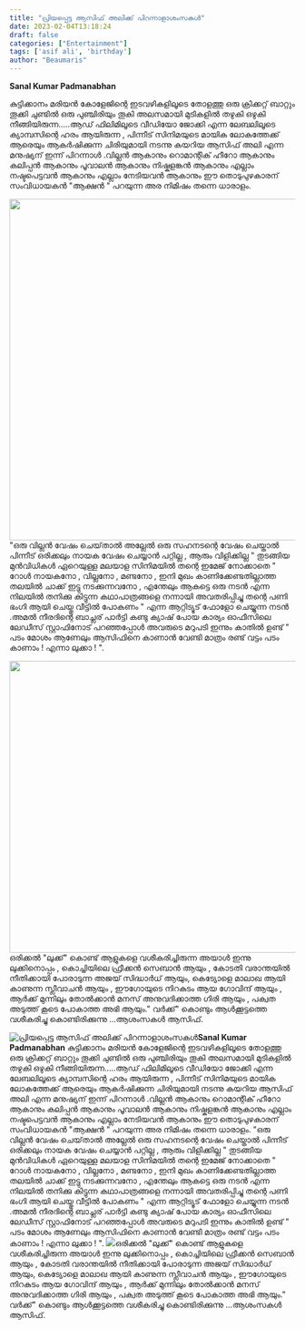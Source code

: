 ```yaml
---
title: "പ്രിയപ്പെട്ട ആസിഫ് അലിക്ക് പിറന്നാളാശംസകൾ"
date: 2023-02-04T13:18:24
draft: false
categories: ["Entertainment"]
tags: ['asif ali', 'birthday']
author: "Beaumaris"
---
```


<strong>Sanal Kumar Padmanabhan</strong>

കുട്ടിക്കാനം മരിയൻ കോളേജിന്റെ ഇടവഴികളിലൂടെ തോളത്തു ഒരു ക്രിക്കറ്റ് ബാറ്റും തൂക്കി ചുണ്ടിൽ ഒരു പുഞ്ചിരിയും തൂകി അലസമായി മുടികളിൽ തഴുകി ഒഴുകി നീങ്ങിയിരുന്ന.....ആഡ് ഫിലിമിലൂടെ വീഡിയോ ജോക്കി എന്ന ലേബലിലൂടെ ക്യാമ്പസിന്റെ ഹരം ആയിരുന്ന , പിന്നീട് സിനിമയുടെ മായിക ലോകത്തേക്ക് ആരെയും ആകർഷിക്കുന്ന ചിരിയുമായി നടന്നു കയറിയ ആസിഫ് അലി എന്ന മനുഷ്യന് ഇന്ന് പിറന്നാൾ .വില്ലൻ ആകാനും റൊമാന്റിക് ഹീറോ ആകാനും കലിപ്പൻ ആകാനും പൂവാലൻ ആകാനും നിഷ്കളങ്കൻ ആകാനും എല്ലാം നഷ്ടപെട്ടവൻ ആകാനും എല്ലാം നേടിയവൻ ആകാനും ഈ തൊടുപുഴകാരന് സംവിധായകൻ "ആക്ഷൻ " പറയുന്ന അര നിമിഷം തന്നെ ധാരാളം.

<img class="size-large wp-image-382154 aligncenter" src="https://cdn.boolokam.com/articles/2023/02/WW-1-1024x768.webp" alt="" width="800" height="600" />"ഒരു വില്ലൻ വേഷം ചെയ്‌താൽ അല്ലേൽ ഒരു സഹനടന്റെ വേഷം ചെയ്താൽ പിന്നീട് ഒരിക്കലും നായക വേഷം ചെയ്യാൻ പറ്റില്ല , ആരും വിളിക്കില്ല " തുടങ്ങിയ മുൻവിധികൾ ഏറെയുള്ള മലയാള സിനിമയിൽ തന്റെ ഇമേജ് നോക്കാതെ " റോൾ നായകനോ , വില്ലനോ , മണ്ടനോ , ഇനി മുഖം കാണിക്കേണ്ടതില്ലാത്ത തലയിൽ ചാക്ക് ഇട്ടു നടക്കുന്നവനോ , എന്തേലും ആകട്ടെ ഒരു നടൻ എന്ന നിലയിൽ തനിക്കു കിട്ടുന്ന കഥാപാത്രങ്ങളെ നന്നായി അവതരിപ്പിച്ചു തന്റെ പണി ഭംഗി ആയി ചെയ്തു വീട്ടിൽ പോകണം " എന്ന ആറ്റിട്യൂട് ഫോളോ ചെയ്യുന്ന നടൻ .അമൽ നീരദിന്റെ ബാച്ലര് പാർട്ടി കണ്ടു ക്യാഷ് പോയ കാര്യം ഓഫീസിലെ ലേഡീസ് സ്റ്റാഫിനോട് പറഞ്ഞപ്പോൾ അവരുടെ മറുപടി ഇന്നും കാതിൽ ഉണ്ട് " പടം മോശം ആണേലും ആസിഫിനെ കാണാൻ വേണ്ടി മാത്രം രണ്ട് വട്ടം പടം കാണാം ! എന്നാ ലുക്കാ ! ".

<img class=" wp-image-382155 aligncenter" src="https://cdn.boolokam.com/articles/2023/02/ASIFALI.jpg" alt="" width="770" height="513" />ഒരിക്കൽ "ലുക്ക്" കൊണ്ട് ആളുകളെ വശീകരിച്ചിരുന്ന അയാൾ ഇന്നു ലുക്കിനൊപ്പം , കൊച്ചിയിലെ ഫ്രീക്കൻ സെബാൻ ആയും , കോടതി വരാന്തയിൽ നീതിക്കായി പോരാടുന്ന അജയ് സിദ്ധാർധ് ആയും, കെട്യോളെ മാലാഖ ആയി കാണുന്ന സ്ലീവാചൻ ആയും , ഈഗോയുടെ നിറകുടം ആയ ഗോവിന്ദ് ആയും , ആർക്ക് മുന്നിലും തോൽക്കാൻ മനസ് അനുവദിക്കാത്ത ഗിരി ആയും , പക്വത അടുത്ത് കൂടെ പോകാത്ത അഭി ആയും." വർക്ക്" കൊണ്ടും ആൾക്കൂട്ടത്തെ വശീകരിച്ചു കൊണ്ടിരിക്കുന്നു ...ആശംസകൾ ആസിഫ്.


![പ്രിയപ്പെട്ട ആസിഫ് അലിക്ക് പിറന്നാളാശംസകൾ](https://cdn.boolokam.com/articles/2023/02/WW-1-1024x768.webp)**Sanal Kumar Padmanabhan** കുട്ടിക്കാനം മരിയൻ കോളേജിന്റെ ഇടവഴികളിലൂടെ തോളത്തു ഒരു ക്രിക്കറ്റ് ബാറ്റും തൂക്കി ചുണ്ടിൽ ഒരു പുഞ്ചിരിയും തൂകി അലസമായി മുടികളിൽ തഴുകി ഒഴുകി നീങ്ങിയിരുന്ന.....ആഡ് ഫിലിമിലൂടെ വീഡിയോ ജോക്കി എന്ന ലേബലിലൂടെ ക്യാമ്പസിന്റെ ഹരം ആയിരുന്ന , പിന്നീട് സിനിമയുടെ മായിക ലോകത്തേക്ക് ആരെയും ആകർഷിക്കുന്ന ചിരിയുമായി നടന്നു കയറിയ ആസിഫ് അലി എന്ന മനുഷ്യന് ഇന്ന് പിറന്നാൾ .വില്ലൻ ആകാനും റൊമാന്റിക് ഹീറോ ആകാനും കലിപ്പൻ ആകാനും പൂവാലൻ ആകാനും നിഷ്കളങ്കൻ ആകാനും എല്ലാം നഷ്ടപെട്ടവൻ ആകാനും എല്ലാം നേടിയവൻ ആകാനും ഈ തൊടുപുഴകാരന് സംവിധായകൻ "ആക്ഷൻ " പറയുന്ന അര നിമിഷം തന്നെ ധാരാളം. "ഒരു വില്ലൻ വേഷം ചെയ്‌താൽ അല്ലേൽ ഒരു സഹനടന്റെ വേഷം ചെയ്താൽ പിന്നീട് ഒരിക്കലും നായക വേഷം ചെയ്യാൻ പറ്റില്ല , ആരും വിളിക്കില്ല " തുടങ്ങിയ മുൻവിധികൾ ഏറെയുള്ള മലയാള സിനിമയിൽ തന്റെ ഇമേജ് നോക്കാതെ " റോൾ നായകനോ , വില്ലനോ , മണ്ടനോ , ഇനി മുഖം കാണിക്കേണ്ടതില്ലാത്ത തലയിൽ ചാക്ക് ഇട്ടു നടക്കുന്നവനോ , എന്തേലും ആകട്ടെ ഒരു നടൻ എന്ന നിലയിൽ തനിക്കു കിട്ടുന്ന കഥാപാത്രങ്ങളെ നന്നായി അവതരിപ്പിച്ചു തന്റെ പണി ഭംഗി ആയി ചെയ്തു വീട്ടിൽ പോകണം " എന്ന ആറ്റിട്യൂട് ഫോളോ ചെയ്യുന്ന നടൻ .അമൽ നീരദിന്റെ ബാച്ലര് പാർട്ടി കണ്ടു ക്യാഷ് പോയ കാര്യം ഓഫീസിലെ ലേഡീസ് സ്റ്റാഫിനോട് പറഞ്ഞപ്പോൾ അവരുടെ മറുപടി ഇന്നും കാതിൽ ഉണ്ട് " പടം മോശം ആണേലും ആസിഫിനെ കാണാൻ വേണ്ടി മാത്രം രണ്ട് വട്ടം പടം കാണാം ! എന്നാ ലുക്കാ ! ". ![](https://cdn.boolokam.com/articles/2023/02/ASIFALI.jpg)ഒരിക്കൽ "ലുക്ക്" കൊണ്ട് ആളുകളെ വശീകരിച്ചിരുന്ന അയാൾ ഇന്നു ലുക്കിനൊപ്പം , കൊച്ചിയിലെ ഫ്രീക്കൻ സെബാൻ ആയും , കോടതി വരാന്തയിൽ നീതിക്കായി പോരാടുന്ന അജയ് സിദ്ധാർധ് ആയും, കെട്യോളെ മാലാഖ ആയി കാണുന്ന സ്ലീവാചൻ ആയും , ഈഗോയുടെ നിറകുടം ആയ ഗോവിന്ദ് ആയും , ആർക്ക് മുന്നിലും തോൽക്കാൻ മനസ് അനുവദിക്കാത്ത ഗിരി ആയും , പക്വത അടുത്ത് കൂടെ പോകാത്ത അഭി ആയും." വർക്ക്" കൊണ്ടും ആൾക്കൂട്ടത്തെ വശീകരിച്ചു കൊണ്ടിരിക്കുന്നു ...ആശംസകൾ ആസിഫ്.
